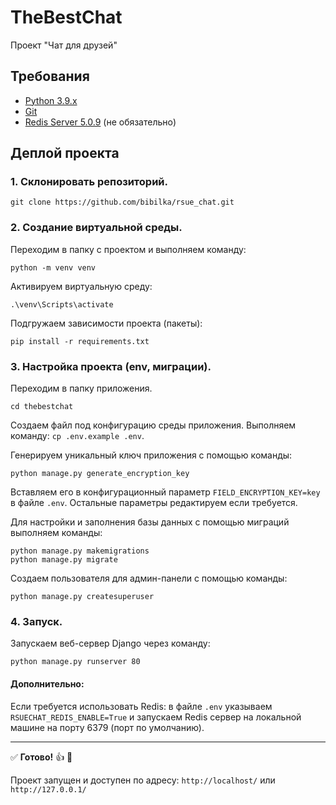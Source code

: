 # TheBestChat
Проект "Чат для друзей"

## Требования
- [Python 3.9.x](https://www.python.org/downloads/)
- [Git](https://git-scm.com)
- [Redis Server 5.0.9](https://github.com/tporadowski/redis/releases/tag/v5.0.9) (не обязательно)

## Деплой проекта

### 1. Склонировать репозиторий. 
```
git clone https://github.com/bibilka/rsue_chat.git
```
### 2. Создание виртуальной среды.
Переходим в папку с проектом и выполняем команду:
```
python -m venv venv
```
Активируем виртуальную среду:
```
.\venv\Scripts\activate
```
Подгружаем зависимости проекта (пакеты):
```
pip install -r requirements.txt
```
### 3. Настройка проекта (env, миграции).

Переходим в папку приложения.
```
cd thebestchat
```
Создаем файл под конфигурацию среды приложения. Выполняем команду: ```cp .env.example .env```. 

Генерируем уникальный ключ приложения с помощью команды:
```
python manage.py generate_encryption_key
```
Вставляем его в конфигурационный параметр `FIELD_ENCRYPTION_KEY=key` в файле `.env`.
Остальные параметры редактируем если требуется.

Для настройки и заполнения базы данных с помощью миграций выполняем команды:
```
python manage.py makemigrations
python manage.py migrate
```
Создаем пользователя для админ-панели с помощью команды:
```
python manage.py createsuperuser
```

### 4. Запуск.

Запускаем веб-сервер Django через команду:
```
python manage.py runserver 80
```
#### Дополнительно:
Если требуется использовать Redis:
в файле `.env` указываем `RSUECHAT_REDIS_ENABLE=True` и запускаем Redis сервер на локальной машине на порту 6379 (порт по умолчанию).

_____
:white_check_mark: <b>Готово!</b> :+1: :tada: 

Проект запущен и доступен по адресу: `http://localhost/` или `http://127.0.0.1/`


